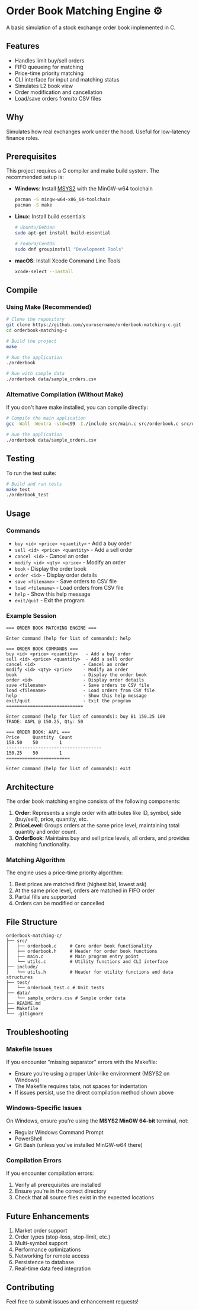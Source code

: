 # Order Book Matching Engine ⚙️

A basic simulation of a stock exchange order book implemented in C.

## Features
- Handles limit buy/sell orders
- FIFO queueing for matching
- Price-time priority matching
- CLI interface for input and matching status
- Simulates L2 book view
- Order modification and cancellation
- Load/save orders from/to CSV files

## Why
Simulates how real exchanges work under the hood. Useful for low-latency finance roles.

## Prerequisites

This project requires a C compiler and make build system. The recommended setup is:

- **Windows**: Install [MSYS2](https://www.msys2.org/) with the MinGW-w64 toolchain
  ```bash
  pacman -S mingw-w64-x86_64-toolchain
  pacman -S make
  ```

- **Linux**: Install build essentials
  ```bash
  # Ubuntu/Debian
  sudo apt-get install build-essential
  
  # Fedora/CentOS
  sudo dnf groupinstall "Development Tools"
  ```

- **macOS**: Install Xcode Command Line Tools
  ```bash
  xcode-select --install
  ```

## Compile

### Using Make (Recommended)

```bash
# Clone the repository
git clone https://github.com/yourusername/orderbook-matching-c.git
cd orderbook-matching-c

# Build the project
make

# Run the application
./orderbook

# Run with sample data
./orderbook data/sample_orders.csv
```

### Alternative Compilation (Without Make)

If you don't have make installed, you can compile directly:

```bash
# Compile the main application
gcc -Wall -Wextra -std=c99 -I./include src/main.c src/orderbook.c src/utils.c -o orderbook

# Run the application
./orderbook data/sample_orders.csv
```

## Testing

To run the test suite:

```bash
# Build and run tests
make test
./orderbook_test
```

## Usage

### Commands

- `buy <id> <price> <quantity>` - Add a buy order
- `sell <id> <price> <quantity>` - Add a sell order
- `cancel <id>` - Cancel an order
- `modify <id> <qty> <price>` - Modify an order
- `book` - Display the order book
- `order <id>` - Display order details
- `save <filename>` - Save orders to CSV file
- `load <filename>` - Load orders from CSV file
- `help` - Show this help message
- `exit/quit` - Exit the program

### Example Session

```
=== ORDER BOOK MATCHING ENGINE ===

Enter command (help for list of commands): help

=== ORDER BOOK COMMANDS ===
buy <id> <price> <quantity>   - Add a buy order
sell <id> <price> <quantity>  - Add a sell order
cancel <id>                  - Cancel an order
modify <id> <qty> <price>    - Modify an order
book                         - Display the order book
order <id>                   - Display order details
save <filename>              - Save orders to CSV file
load <filename>              - Load orders from CSV file
help                         - Show this help message
exit/quit                    - Exit the program
=============================

Enter command (help for list of commands): buy B1 150.25 100
TRADE: AAPL @ 150.25, Qty: 50

=== ORDER BOOK: AAPL ===
Price     Quantity  Count    
150.50    50        1        
------------------------------------
150.25    50        1        
========================

Enter command (help for list of commands): exit
```

## Architecture

The order book matching engine consists of the following components:

1. **Order**: Represents a single order with attributes like ID, symbol, side (buy/sell), price, quantity, etc.
2. **PriceLevel**: Groups orders at the same price level, maintaining total quantity and order count.
3. **OrderBook**: Maintains buy and sell price levels, all orders, and provides matching functionality.

### Matching Algorithm

The engine uses a price-time priority algorithm:
1. Best prices are matched first (highest bid, lowest ask)
2. At the same price level, orders are matched in FIFO order
3. Partial fills are supported
4. Orders can be modified or cancelled

## File Structure

```
orderbook-matching-c/
├── src/
│   ├── orderbook.c     # Core order book functionality
│   ├── orderbook.h     # Header for order book functions
│   ├── main.c          # Main program entry point
│   └── utils.c         # Utility functions and CLI interface
├── include/
│   └── utils.h         # Header for utility functions and data structures
├── test/
│   └── orderbook_test.c # Unit tests
├── data/
│   └── sample_orders.csv # Sample order data
├── README.md
├── Makefile
└── .gitignore
```

## Troubleshooting

### Makefile Issues

If you encounter "missing separator" errors with the Makefile:
- Ensure you're using a proper Unix-like environment (MSYS2 on Windows)
- The Makefile requires tabs, not spaces for indentation
- If issues persist, use the direct compilation method shown above

### Windows-Specific Issues

On Windows, ensure you're using the **MSYS2 MinGW 64-bit** terminal, not:
- Regular Windows Command Prompt
- PowerShell
- Git Bash (unless you've installed MinGW-w64 there)

### Compilation Errors

If you encounter compilation errors:
1. Verify all prerequisites are installed
2. Ensure you're in the correct directory
3. Check that all source files exist in the expected locations

## Future Enhancements

1. Market order support
2. Order types (stop-loss, stop-limit, etc.)
3. Multi-symbol support
4. Performance optimizations
5. Networking for remote access
6. Persistence to database
7. Real-time data feed integration

## Contributing

Feel free to submit issues and enhancement requests!
